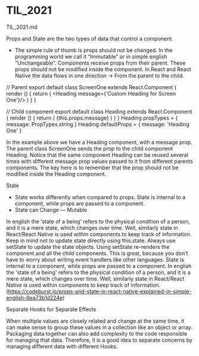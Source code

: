 # TIL_2021
TIL_2021.md

Props and State are the two types of data that control a component.

- The simple rule of thumb is props should not be changed. In the programming world we call it “Immutable” or in simple english “Unchangeable”.
Components receive props from their parent. These props should not be modified inside the component. In React and React Native the data flows in one direction -> From the parent to the child.

// Parent 
export default class ScreenOne extends React.Component {
  render () {
    return (
     <View>
     	 <Heading message={'Custom Heading for Screen One'}/>
     </View>
    )
  }
}

// Child component
export default class Heading extends React.Component {
  render () {
    return (
      <View>
        <Text>{this.props.message}</Text>
      </View>
    )
  }
}
Heading.propTypes = {
  message: PropTypes.string
}
Heading.defaultProps = {
  message: 'Heading One'
}

In the example above we have a Heading component, with a message prop. The parent class ScreenOne sends the prop to the child component Heading.
Notice that the same component Heading can be reused several times with different message prop values passed to it from different parents components. The key here is to remember that the prop should not be modified inside the Heading component.

State
- State works differently when compared to props. State is internal to a component, while props are passed to a component.
- State can Change — Mutable

In english the ‘state of a being’ refers to the physical condition of a person, and it is a mere state, which changes over time. Well, similarly state in React/React Native is used within components to keep track of information.
Keep in mind not to update state directly using this.state. Always use setState to update the state objects. Using setState re-renders the component and all the child components. This is great, because you don’t have to worry about writing event handlers like other languages.
State is internal to a component, while props are passed to a component. In english the 'state of a being' refers to the physical condition of a person, and it is a mere state, which changes over time. Well, similarly state in React/React Native is used within components to keep track of information.
(https://codeburst.io/props-and-state-in-react-native-explained-in-simple-english-8ea73b1d224e)

Separate Hooks for Separate Effects

When multiple values are closely related and change at the same time, it can make sense to group these values in a collection like an object or array. Packaging data together can also add complexity to the code responsible for managing that data. Therefore, it is a good idea to separate concerns by managing different data with different Hooks.
